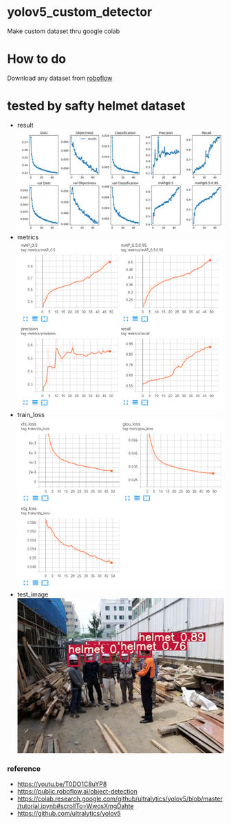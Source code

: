 yolov5_custom_detector
===
Make custom dataset thru google colab

# How to do
Download any dataset from [roboflow](https://public.roboflow.ai/object-detection)


tested by safty helmet dataset
===
+ result
![](./img/results.png)
+ metrics
![](./img/metrics.png)
+ train_loss
![](./img/train_loss.png)
+ test_image
![](./img/test.jpg)

### reference 
+ https://youtu.be/T0DO1C8uYP8
+ https://public.roboflow.ai/object-detection
+ https://colab.research.google.com/github/ultralytics/yolov5/blob/master/tutorial.ipynb#scrollTo=WwosXmgDahte
+ https://github.com/ultralytics/yolov5
